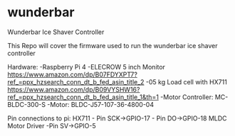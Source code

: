 # wunderbar
Wunderbar Ice Shaver Controller

This Repo will cover the firmware used to run the wunderbar ice shaver controller

Hardware:
-Raspberry Pi 4
-ELECROW 5 inch Monitor https://www.amazon.com/dp/B07FDYXPT7?ref_=ppx_hzsearch_conn_dt_b_fed_asin_title_2 
-05 kg Load cell with HX711 https://www.amazon.com/dp/B09VYSHW16?ref_=ppx_hzsearch_conn_dt_b_fed_asin_title_1&th=1
-Motor Controller: MC-BLDC-300-S
-Motor: BLDC-J57-107-36-4800-04 


Pin connections to pi:
HX711 - Pin SCK->GPIO-17
      - Pin DO->GPIO-18
MLDC Motor Driver
      -Pin SV->GPIO-5

